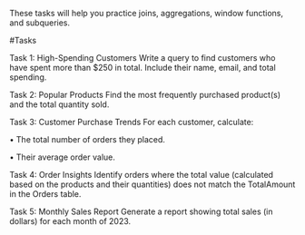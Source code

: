 These tasks will help you practice joins, aggregations, window functions, and subqueries.

   #Tasks

Task 1: High-Spending Customers
Write a query to find customers who have spent more than $250 in total. Include their name, email, and total spending.

Task 2: Popular Products
Find the most frequently purchased product(s) and the total quantity sold.

Task 3: Customer Purchase Trends
For each customer, calculate:

•	The total number of orders they placed.

•	Their average order value.

Task 4: Order Insights
Identify orders where the total value (calculated based on the products and their quantities) does not match the TotalAmount in the Orders table.

Task 5: Monthly Sales Report
Generate a report showing total sales (in dollars) for each month of 2023.

